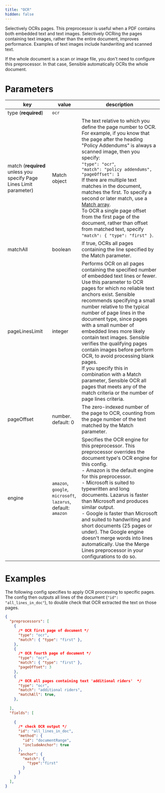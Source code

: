 ```yaml
---
title: "OCR"
hidden: false
---
```


Selectively OCRs pages. This preprocessor is useful when a PDF contains both embedded text and text images. Selectively OCRing the pages containing text images, rather than the entire document, improves performance.  Examples of text images include handwriting and scanned text.

If the whole document is a scan or image file, you don't need to configure this preprocessor. In that case, Sensible automatically OCRs the whole document.

Parameters
====

| key                                                          | value                                                        | description                                                  |
| ------------------------------------------------------------ | ------------------------------------------------------------ | ------------------------------------------------------------ |
| type (**required**)                                          | `ocr`                                                        |                                                              |
| match (**required** unless you specify Page Lines Limit parameter) | Match object                                                 | The text relative to which you define the page number to OCR. For example, if you know that the page after the heading "Policy Addendums" is always a scanned image, then you specify: <br>      `"type": "ocr"`,<br/>      `"match": "policy addendums",`<br/>      `"pageOffset": 1`<br/>If there are multiple text matches in the document, matches the first. To specify a second or later match, use a [Match array](doc:match-arrays).<br/> To OCR a single page offset from the first page of the document, rather than offset from matched text, specify `"match": { "type": "first" }`.<br/> |
| matchAll                                                     | boolean                                                      | If true, OCRs all pages containing the line specified by the Match parameter. |
| pageLinesLimit                                               | integer                                                      | Performs OCR on all pages containing the specified number of embedded text lines or fewer. Use this parameter to OCR pages for which no reliable text anchors exist. Sensible recommends specifying a small number relative to the typical number of page lines in the document type, since pages with a small number of embedded lines more likely contain text images. Sensible verifies the qualifying pages contain images before perform OCR, to avoid processing blank pages.<br/> If you specify this in combination with a Match parameter, Sensible OCR all pages that meets any of the match criteria or the number of page lines criteria. |
| pageOffset                                                   | number. default: 0                                           | The zero-indexed number of the page to OCR, counting from the page number of the text matched by the Match parameter. |
| engine                                                       | `amazon`,<br/>`google`,<br>`microsoft`,<br/>`lazarus`,<br/>default: `amazon` | Specifies the OCR engine for this preprocessor. This preprocessor overrides the document type's OCR engine for this config.<br/> - Amazon is the default engine for this preprocessor.<br/>- Microsoft is suited to typewritten and long documents. Lazarus is faster than Microsoft and produces similar output.<br/>- Google is faster than Microsoft and suited to handwriting and short documents (25 pages or under). The Google engine doesn't merge words into lines automatically. Use the Merge Lines preprocessor in your configurations to do so. |

Examples
====

The following config specifies to apply OCR processing to specific pages. The config then outputs all lines of the document (`"id": "all_lines_in_doc"`), to double check that OCR extracted the text on those pages. 

```json
{
  "preprocessors": [
    {
      /* OCR first page of document */
      "type": "ocr",
      "match": { "type": "first" },
    },
    {
      /* OCR fourth page of document */
      "type": "ocr",
      "match": { "type": "first" },
      "pageOffset": 3
    },
    {
      /* OCR all pages containing text 'additional riders'  */
      "type": "ocr",
      "match": "additional riders",
      "matchAll": true,
    },  
      
  ],
  "fields": [
     
    {
      /* check OCR output */
      "id": "all_lines_in_doc",
      "method": {
        "id": "documentRange",
        "includeAnchor": true
      },
      "anchor": {
        "match": {
          "type":"first"
        }
      }
    }
  ],
}
```

